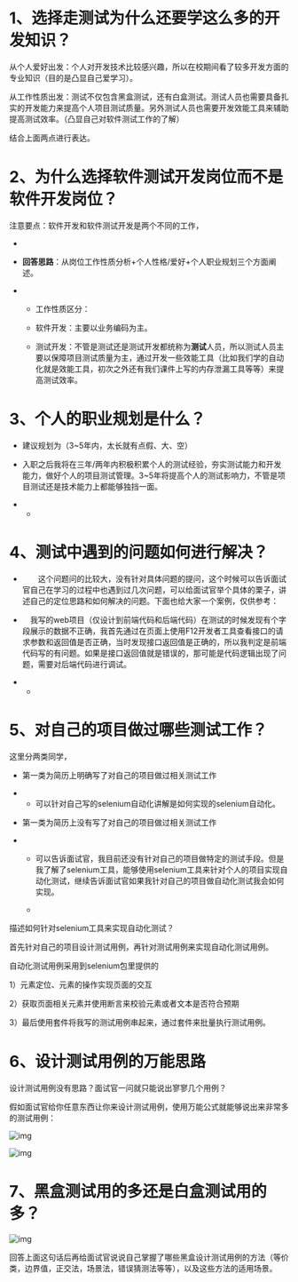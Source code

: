 # 1、选择走测试为什么还要学这么多的开发知识？



从个人爱好出发：个人对开发技术比较感兴趣，所以在校期间看了较多开发方面的专业知识（目的是凸显自己爱学习）。

从工作性质出发：测试不仅包含黑盒测试，还有白盒测试。测试人员也需要具备扎实的开发能力来提高个人项目测试质量。另外测试人员也需要开发效能工具来辅助提高测试效率。（凸显自己对软件测试工作的了解）

结合上面两点进行表达。



# 2、为什么选择软件测试开发岗位而不是软件开发岗位？



注意要点：软件开发和软件测试开发是两个不同的工作，

- 

- **回答思路**：从岗位工作性质分析+个人性格/爱好+个人职业规划三个方面阐述。

- -  工作性质区分：

  -   软件开发：主要以业务编码为主。

  -   测试开发：不管是测试还是测试开发都统称为**测试**人员，所以测试人员主要以保障项目测试质量为主，通过开发一些效能工具（比如我们学的自动化就是效能工具，初次之外还有我们课件上写的内存泄漏工具等等）来提高测试效率。





# 3、个人的职业规划是什么？

- 建议规划为（3~5年内，太长就有点假、大、空）

-  入职之后我将在三年/两年内积极积累个人的测试经验，夯实测试能力和开发能力，做好个人的项目测试管理。3~5年将提高个人的测试影响力，不管是项目测试还是技术能力上都能够独挡一面。

- - 

# 4、测试中遇到的问题如何进行解决？



-  &emsp;&emsp;这个问题问的比较大，没有针对具体问题的提问，这个时候可以告诉面试官自己在学习的过程中也遇到过几次问题，可以给面试官举个具体的栗子，讲述自己的定位思路和如何解决的问题。下面也给大家一个案例，仅供参考：

-   &emsp;我写的web项目（仅设计到前端代码和后端代码）在测试的时候发现有个字段展示的数据不正确，我首先通过在页面上使用F12开发者工具查看接口的请求参数和返回值是否正确，当时发现接口返回值是正确的，所以我判定是前端代码写的有问题。如果是接口返回值就是错误的，那可能是代码逻辑出现了问题，需要对后端代码进行调试。

- - 

# 5、对自己的项目做过哪些测试工作？



这里分两类同学，

- 第一类为简历上明确写了对自己的项目做过相关测试工作

- -  可以针对自己写的selenium自动化讲解是如何实现的selenium自动化。

- 第一类为简历上没有写了对自己的项目做过相关测试工作

- -  可以告诉面试官，我目前还没有针对自己的项目做特定的测试手段。但是我了解了selenium工具，能够使用selenium工具来针对个人的项目实现自动化测试，继续告诉面试官如果我针对自己的项目做自动化测试我会如何实现。

  - 

描述如何针对selenium工具来实现自动化测试？

首先针对自己的项目设计测试用例，再针对测试用例来实现自动化测试用例。

自动化测试用例采用到selenium包里提供的

1）元素定位、元素的操作实现页面的交互

2）获取页面相关元素并使用断言来校验元素或者文本是否符合预期

3）最后使用套件将我写的测试用例串起来，通过套件来批量执行测试用例。



# 6、设计测试用例的万能思路



设计测试用例没有思路？面试官一问就只能说出寥寥几个用例？

假如面试官给你任意东西让你来设计测试用例，使用万能公式就能够说出来非常多的测试用例：

![img](https://bitejiuyeke.feishu.cn/space/api/box/stream/download/asynccode/?code=M2YzYjViYTY4YjFhMDU2YzM3YTIyZjRjNzJkOTE5MzFfaHdQRlN6YmtwU1R4YXZmc0wzYm1ZM3IwUzliU1pVUkpfVG9rZW46Ym94Y25lVXBsRG9uMzRTenU1SE1NeGM2bkFNXzE2NTkwNzU5NDk6MTY1OTA3OTU0OV9WNA)

![img](https://bitejiuyeke.feishu.cn/space/api/box/stream/download/asynccode/?code=NGQ4YjNlNjIzMzllNmM4ZjY3MmIwM2RmN2QyZTEwZGVfR2tUTVlUalVRV0dlQmhNMmpUVXhBSWdpSHRGY0hLMEFfVG9rZW46Ym94Y24zSzZGaTludnF5OGlIckQ2S3hhRzNiXzE2NTkwNzU5NDk6MTY1OTA3OTU0OV9WNA)

# 7、黑盒测试用的多还是白盒测试用的多？



![img](https://bitejiuyeke.feishu.cn/space/api/box/stream/download/asynccode/?code=N2Q2ZmY0MzQ1ODcyYzVkYTAxYjc3YzJiZDUxODkwMjNfZ0NLWGN6RlhYeHp3YU40NVo5OWVLZ2c1a3ZFYUlHSlhfVG9rZW46Ym94Y25yekJmaGRyNVU0bE04bTF1Wkp1Z0lkXzE2NTkwNzU5NDk6MTY1OTA3OTU0OV9WNA)

回答上面这句话后再给面试官说说自己掌握了哪些黑盒设计测试用例的方法（等价类，边界值，正交法，场景法，错误猜测法等等），以及这些方法的适用场景。